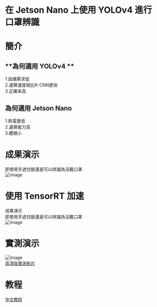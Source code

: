 # **在 Jetson Nano 上使用 YOLOv4 進行口罩辨識**  
# **簡介**
## **為何選用 YOLOv4 **  
1.設備需求低  
2.運算速度相比R-CNN更快  
3.正確率高  
## **為何選用 Jetson Nano**  
1.耗電量低  
2.運算能力高  
3.體積小  
# **成果演示**  
即使用手遮住臉還是可以辨識為沒戴口罩  
![image](https://github.com/guizaida/IN-JETSON-NANO-MASKCHECK-USE-YOLOV4/blob/57172e53deac966817522473fe0165b633b6c725/gif/test1.gif)  

# **使用 TensorRT 加速**  
成果演示  
即使用手遮住臉還是可以辨識為沒戴口罩  
![image](https://github.com/guizaida/IN-JETSON-NANO-MASKCHECK-USE-YOLOV4/blob/57172e53deac966817522473fe0165b633b6c725/gif/test.gif)    

# **實測演示**  
![image](https://github.com/guizaida/IN-JETSON-NANO-MASKCHECK-USE-YOLOV4/blob/8fa73a41bed9b85c96d9a44495e395c3a4b66e74/gif/test10.gif)   
[高清版實測影片](https://www.youtube.com/watch?v=tmmf5EglsuY&t=1s&ab_channel=ZaiGui)  
# **教程**  
[中文教程](https://github.com/guizaida/How-to-do-jetson-nano-maskcheck/blob/a7b0d6d2080fc2ba684a6943e766fbba108cb4af/README.md)  


